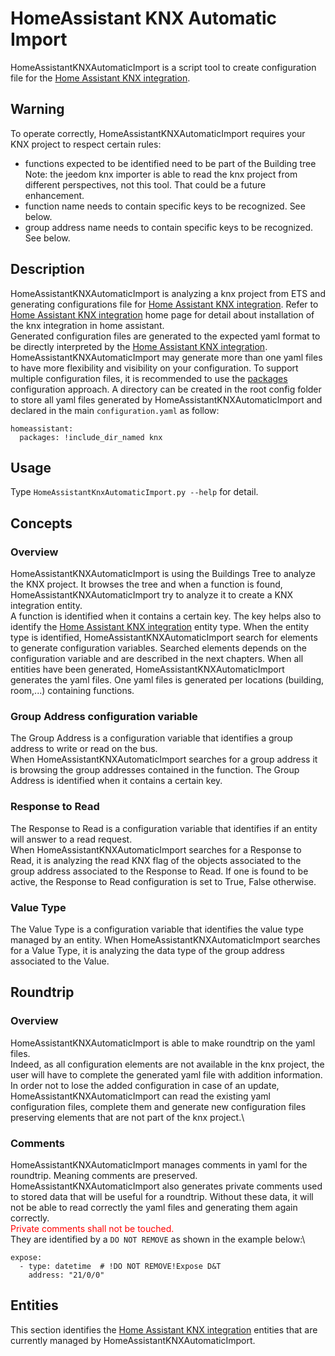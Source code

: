 # HomeAssistant KNX Automatic Import

HomeAssistantKNXAutomaticImport is a script tool to create configuration file for the [Home Assistant KNX integration](https://www.home-assistant.io/integrations/knx/).

## Warning

To operate correctly, HomeAssistantKNXAutomaticImport requires your KNX project to respect certain rules:
* functions expected to be identified need to be part of the Building tree
Note: the jeedom knx importer is able to read the knx project from different perspectives, not this tool. That could be a future enhancement.
* function name needs to contain specific keys to be recognized. See below.
* group address name needs to contain specific keys to be recognized. See below.

## Description

HomeAssistantKNXAutomaticImport is analyzing a knx project from ETS and generating configurations file for [Home Assistant KNX integration](https://www.home-assistant.io/integrations/knx/).
Refer to [Home Assistant KNX integration](https://www.home-assistant.io/integrations/knx/) home page for detail about installation of the knx integration in home assistant.\
Generated configuration files are generated to the expected yaml format to be directly interpreted by the [Home Assistant KNX integration](https://www.home-assistant.io/integrations/knx/).\
HomeAssistantKNXAutomaticImport may generate more than one yaml files to have more flexibility and visibility on your configuration.
To support multiple configuration files, it is recommended to use the [packages](https://www.home-assistant.io/docs/configuration/packages/) configuration approach.
A directory can be created in the root config folder to store all yaml files generated by HomeAssistantKNXAutomaticImport and declared in the main `configuration.yaml` as follow:
```
homeassistant:
  packages: !include_dir_named knx
```


## Usage

Type `HomeAssistantKnxAutomaticImport.py --help` for detail.

## Concepts

### Overview

HomeAssistantKNXAutomaticImport is using the Buildings Tree to analyze the KNX project.
It browses the tree and when a function is found, HomeAssistantKNXAutomaticImport try to analyze it to create a KNX integration entity.\
A function is identified when it contains a certain key.
The key helps also to identify the [Home Assistant KNX integration](https://www.home-assistant.io/integrations/knx/) entity type.
When the entity type is identified, HomeAssistantKNXAutomaticImport search for elements to generate configuration variables.
Searched elements depends on the configuration variable and are described in the next chapters.
When all entities have been generated, HomeAssistantKNXAutomaticImport generates the yaml files. One yaml files is generated per locations (building, room,...) containing functions.

### Group Address configuration variable

The Group Address is a configuration variable that identifies a group address to write or read on the bus.\
When HomeAssistantKNXAutomaticImport searches for a group address it is browsing the group addresses contained in the function.
The Group Address is identified when it contains a certain key.

### Response to Read

The Response to Read is a configuration variable that identifies if an entity will answer to a read request.\
When HomeAssistantKNXAutomaticImport searches for a Response to Read, it is analyzing the read KNX flag of the objects associated to the group address associated to the Response to Read.
If one is found to be active, the Response to Read configuration is set to True, False otherwise.

### Value Type

The Value Type is a configuration variable that identifies the value type managed by an entity.
When HomeAssistantKNXAutomaticImport searches for a Value Type, it is analyzing the data type of the group address associated to the Value.

## Roundtrip

### Overview

HomeAssistantKNXAutomaticImport is able to make roundtrip on the yaml files.\
Indeed, as all configuration elements are not available in the knx project, the user will have to complete the generated yaml file with addition information.\
In order not to lose the added configuration in case of an update,
HomeAssistantKNXAutomaticImport can read the existing yaml configuration files,
complete them and generate new configuration files preserving elements that are not part of the knx project.\

### Comments

HomeAssistantKNXAutomaticImport manages comments in yaml for the roundtrip. Meaning comments are preserved.\
HomeAssistantKNXAutomaticImport also generates private comments used to stored data that will be useful for a roundtrip.
Without these data, it will not be able to read correctly the yaml files and generating them again correctly.\
<span style="color:red">
Private comments shall not be touched.\
</span>
They are identified by a `DO NOT REMOVE` as shown in the example below:\
```
expose:
  - type: datetime  # !DO NOT REMOVE!Expose D&T
    address: "21/0/0"
```

## Entities

This section identifies the [Home Assistant KNX integration](https://www.home-assistant.io/integrations/knx/) entities that are currently managed by HomeAssistantKNXAutomaticImport.

